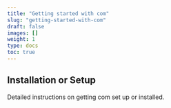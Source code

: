 ```yaml
---
title: "Getting started with com"
slug: "getting-started-with-com"
draft: false
images: []
weight: 1
type: docs
toc: true
---
```


## Installation or Setup
Detailed instructions on getting com set up or installed.

